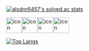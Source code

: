 [![alsdnr6457's solved.ac stats](https://github-readme-solvedac.hyp3rflow.vercel.app/api/?handle=alsdnr6457)](https://www.acmicpc.net/user/alsdnr6457)	

<div style="display: flex;">
    <div style="display: flex; align-items: flex-start; margin-right: 10px;">
        <img src="https://techstack-generator.vercel.app/js-icon.svg" alt="icon" width="42" height="42" />
        <img src="https://techstack-generator.vercel.app/github-icon.svg" alt="icon" width="42" height="42" />
        <img src="https://techstack-generator.vercel.app/mysql-icon.svg" alt="icon" width="42" height="42" />
        <img src="https://techstack-generator.vercel.app/java-icon.svg" alt="icon" width="42" height="42" />
    </div>
</div>

[![Top Langs](https://github-readme-stats.vercel.app/api/top-langs/?username=MinWook6457&layout=compact)](https://github.com/anuraghazra/github-readme-stats)
